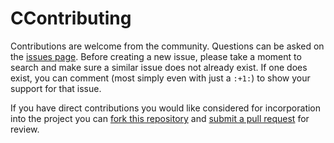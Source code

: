 CContributing
============

Contributions are welcome from the community. Questions can be asked on the
[issues page][1]. Before creating a new issue, please take a moment to search
and make sure a similar issue does not already exist. If one does exist, you
can comment (most simply even with just a `:+1:`) to show your support for that
issue.

If you have direct contributions you would like considered for incorporation
into the project you can [fork this repository][2] and
[submit a pull request][3] for review.

[1]: https://github.com/DOI-USGS/quarto-utils
[2]: https://help.github.com/articles/fork-a-repo/
[3]: https://help.github.com/articles/about-pull-requests/